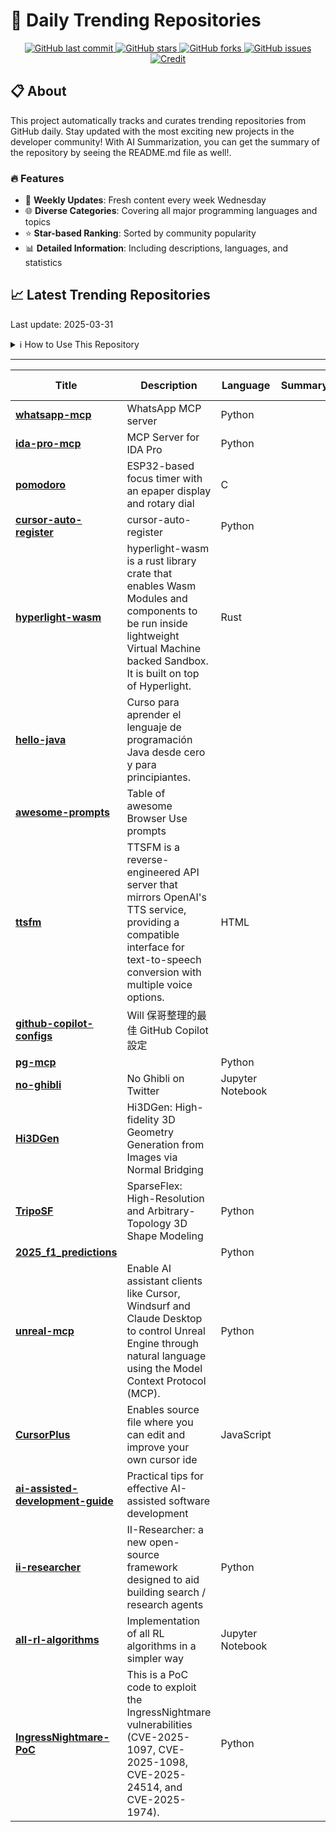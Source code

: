 # 🌟 Daily Trending Repositories

<div align="center">
<a href="https://github.com/marc-ko/daily-trending-repo/commits/main">
    <img src="https://img.shields.io/github/last-commit/marc-ko/daily-trending-repo" alt="GitHub last commit" />
</a>

<a href="https://github.com/marc-ko/daily-trending-repo/stargazers">
    <img src="https://img.shields.io/github/stars/marc-ko/daily-trending-repo" alt="GitHub stars" />
</a>
<a href="https://github.com/marc-ko/daily-trending-repo/network/members">
    <img src="https://img.shields.io/github/forks/marc-ko/daily-trending-repo" alt="GitHub forks" />
</a>
<a href="https://github.com/marc-ko/daily-trending-repo/issues">
    <img src="https://img.shields.io/github/issues/marc-ko/daily-trending-repo" alt="GitHub issues" />
</a>
<a alt="credit" href="https://github.com/zezhishao/DailyArXiv">
 <img src="https://img.shields.io/badge/credit%20-%20Idea%20From%20This%20Repo-blue" alt="Credit">
</a>
</div>

## 📋 About

This project automatically tracks and curates trending repositories from GitHub daily. Stay updated with the most exciting new projects in the developer community! With AI Summarization, you can get the summary of the repository by seeing the README.md file as well!.

### 🔥 Features

- 🔄 **Weekly Updates**: Fresh content every week Wednesday
- 🌐 **Diverse Categories**: Covering all major programming languages and topics
- ⭐ **Star-based Ranking**: Sorted by community popularity
- 📊 **Detailed Information**: Including descriptions, languages, and statistics

## 📈 Latest Trending Repositories

Last update: 2025-03-31

<details>
<summary>ℹ️ How to Use This Repository</summary>

1. **Star & Watch**: Click the 'Star' and 'Watch' buttons to receive weekly email notifications
2. **Browse**: Explore trending repositories organized by popularity
3. **Contribute**: Feel free to open issues or suggest improvements

</details>

---

| **Title** | **Description** | **Language** | **Summary** | **Tags** | **Stars Count** |
| --- | --- | --- | --- | --- | --- |
| **[whatsapp-mcp](https://github.com/lharries/whatsapp-mcp)** | WhatsApp MCP server | Python |  | <details><summary>ai, m...</summary><p>ai, mcp, whatsapp, whatsapp-api</p></details> | 1050 |
| **[ida-pro-mcp](https://github.com/mrexodia/ida-pro-mcp)** | MCP Server for IDA Pro | Python |  | <details><summary>cline...</summary><p>cline, cursor, ida-plugin, ida-pro, mcp, mcp-server, modelcontextprotocol, reverse-engineering</p></details> | 588 |
| **[pomodoro](https://github.com/Rukenshia/pomodoro)** | ESP32-based focus timer with an epaper display and rotary dial | C |  |  | 566 |
| **[cursor-auto-register](https://github.com/ddCat-main/cursor-auto-register)** | cursor-auto-register | Python |  |  | 548 |
| **[hyperlight-wasm](https://github.com/hyperlight-dev/hyperlight-wasm)** | hyperlight-wasm is a rust library crate that enables Wasm Modules and components to be run inside lightweight Virtual Machine backed Sandbox. It is built on top of Hyperlight. | Rust |  | wasm | 421 |
| **[hello-java](https://github.com/mouredev/hello-java)** | Curso para aprender el lenguaje de programación Java desde cero y para principiantes. |  |  | <details><summary>curso...</summary><p>curso, java, tutorial</p></details> | 395 |
| **[awesome-prompts](https://github.com/browser-use/awesome-prompts)** | Table of awesome Browser Use prompts |  |  |  | 342 |
| **[ttsfm](https://github.com/dbccccccc/ttsfm)** | TTSFM is a reverse-engineered API server that mirrors OpenAI's TTS service, providing a compatible interface for text-to-speech conversion with multiple voice options. | HTML |  | <details><summary>ai, a...</summary><p>ai, api, openai, openai-api, python, reverse-proxy, self-hosted</p></details> | 301 |
| **[github-copilot-configs](https://github.com/doggy8088/github-copilot-configs)** | Will 保哥整理的最佳 GitHub Copilot 設定 |  |  | <details><summary>githu...</summary><p>github-copilot, github-copilot-chat</p></details> | 299 |
| **[pg-mcp](https://github.com/stuzero/pg-mcp)** |  | Python |  |  | 296 |
| **[no-ghibli](https://github.com/faisalsayed10/no-ghibli)** | No Ghibli on Twitter | Jupyter Notebook |  |  | 295 |
| **[Hi3DGen](https://github.com/Stable-X/Hi3DGen)** | Hi3DGen: High-fidelity 3D Geometry Generation from Images via Normal Bridging |  |  |  | 274 |
| **[TripoSF](https://github.com/VAST-AI-Research/TripoSF)** | SparseFlex: High-Resolution and Arbitrary-Topology 3D Shape Modeling | Python |  | <details><summary>3d-ge...</summary><p>3d-generation, 3d-reconstruction, flexicubes, image-to-3d</p></details> | 260 |
| **[2025_f1_predictions](https://github.com/mar-antaya/2025_f1_predictions)** |  | Python |  |  | 198 |
| **[unreal-mcp](https://github.com/chongdashu/unreal-mcp)** | Enable AI assistant clients like Cursor, Windsurf and Claude Desktop to control Unreal Engine through natural language using the Model Context Protocol (MCP). | Python |  | <details><summary>mcp-s...</summary><p>mcp-server, unreal-engine-5</p></details> | 176 |
| **[CursorPlus](https://github.com/rinadelph/CursorPlus)** | Enables source file where you can edit and improve your own cursor ide | JavaScript |  |  | 174 |
| **[ai-assisted-development-guide](https://github.com/Qais-Hweidi/ai-assisted-development-guide)** | Practical tips for effective AI-assisted software development |  |  |  | 173 |
| **[ii-researcher](https://github.com/Intelligent-Internet/ii-researcher)** | II-Researcher: a new open-source framework designed to aid building search / research agents | Python |  |  | 171 |
| **[all-rl-algorithms](https://github.com/FareedKhan-dev/all-rl-algorithms)** | Implementation of all RL algorithms in a simpler way | Jupyter Notebook |  | <details><summary>agent...</summary><p>agent, llm, openai, python, reinforcement-learning, rl</p></details> | 168 |
| **[IngressNightmare-PoC](https://github.com/hakaioffsec/IngressNightmare-PoC)** | This is a PoC code to exploit the IngressNightmare vulnerabilities (CVE-2025-1097, CVE-2025-1098, CVE-2025-24514, and CVE-2025-1974). | Python |  |  | 164 |

